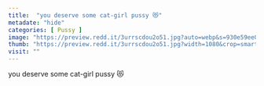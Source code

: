 ```yaml
---
title:  "you deserve some cat-girl pussy 😻"
metadate: "hide"
categories: [ Pussy ]
image: "https://preview.redd.it/3urrscdou2o51.jpg?auto=webp&s=930e59ee0e03f26b67a448f5010a38a1ad9c001e"
thumb: "https://preview.redd.it/3urrscdou2o51.jpg?width=1080&crop=smart&auto=webp&s=b9a04c60b2d7b18a63fcab282d1449fb5f672079"
visit: ""
---
```

you deserve some cat-girl pussy 😻
